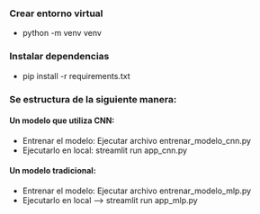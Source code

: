 ### Crear entorno virtual
- python -m venv venv

### Instalar dependencias
- pip install -r requirements.txt

### Se estructura de la siguiente manera:
#### Un modelo que utiliza CNN:
- Entrenar el modelo: Ejecutar archivo entrenar_modelo_cnn.py
- Ejecutarlo en local: streamlit run app_cnn.py
#### Un modelo tradicional:
- Entrenar el modelo: Ejecutar archivo entrenar_modelo_mlp.py
- Ejecutarlo en local --> streamlit run app_mlp.py
